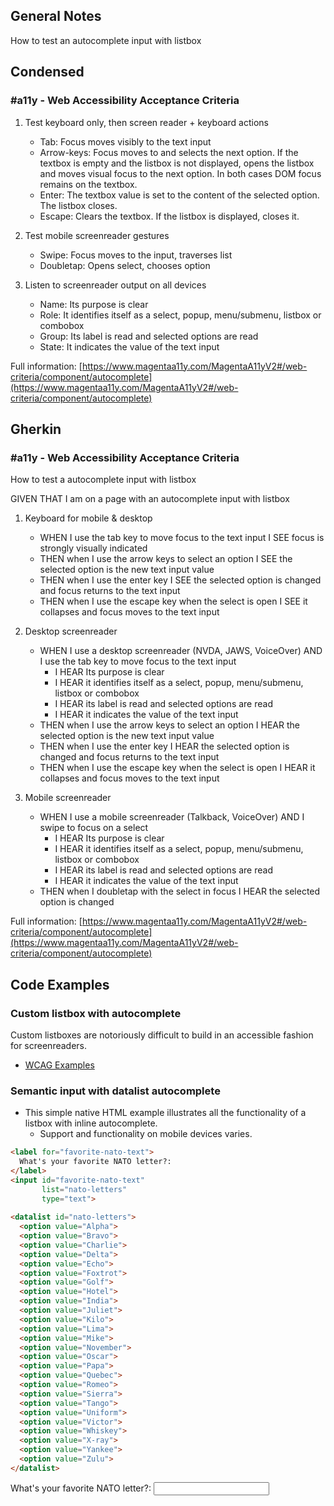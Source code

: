 ## General Notes

How to test an autocomplete input with listbox

## Condensed

### #a11y - Web Accessibility Acceptance Criteria

1. Test keyboard only, then screen reader + keyboard actions

   - Tab: Focus moves visibly to the text input
   - Arrow-keys: Focus moves to and selects the next option. If the textbox is empty and the listbox is not displayed, opens the listbox and moves visual focus to the next option. In both cases DOM focus remains on the textbox.
   - Enter: The textbox value is set to the content of the selected option. The listbox closes.
   - Escape: Clears the textbox. If the listbox is displayed, closes it.

2. Test mobile screenreader gestures

   - Swipe: Focus moves to the input, traverses list
   - Doubletap: Opens select, chooses option

3. Listen to screenreader output on all devices

   - Name: Its purpose is clear
   - Role: It identifies itself as a select, popup, menu/submenu, listbox or combobox
   - Group: Its label is read and selected options are read
   - State: It indicates the value of the text input
     
Full information: [https://www.magentaa11y.com/MagentaA11yV2#/web-criteria/component/autocomplete](https://www.magentaa11y.com/MagentaA11yV2#/web-criteria/component/autocomplete)

## Gherkin

### #a11y - Web Accessibility Acceptance Criteria

How to test a autocomplete input with listbox

GIVEN THAT I am on a page with an autocomplete input with listbox

1. Keyboard for mobile & desktop

   - WHEN I use the tab key to move focus to the text input I SEE focus is strongly visually indicated
   - THEN when I use the arrow keys to select an option I SEE the selected option is the new text input value
   - THEN when I use the enter key I SEE the selected option is changed and focus returns to the text input
   - THEN when I use the escape key when the select is open I SEE it collapses and focus moves to the text input

2. Desktop screenreader

   - WHEN I use a desktop screenreader (NVDA, JAWS, VoiceOver) AND I use the tab key to move focus to the text input
      - I HEAR Its purpose is clear
      - I HEAR it identifies itself as a select, popup, menu/submenu, listbox or combobox
      - I HEAR its label is read and selected options are read
      - I HEAR it indicates the value of the text input
   - THEN when I use the arrow keys to select an option I HEAR the selected option is the new text input value
   - THEN when I use the enter key I HEAR the selected option is changed and focus returns to the text input
   - THEN when I use the escape key when the select is open I HEAR it collapses and focus moves to the text input

3. Mobile screenreader

   - WHEN I use a mobile screenreader (Talkback, VoiceOver) AND I swipe to focus on a select
      - I HEAR Its purpose is clear
      - I HEAR it identifies itself as a select, popup, menu/submenu, listbox or combobox
      - I HEAR its label is read and selected options are read
      - I HEAR it indicates the value of the text input
   - THEN when I doubletap with the select in focus I HEAR the selected option is changed


Full information: [https://www.magentaa11y.com/MagentaA11yV2#/web-criteria/component/autocomplete](https://www.magentaa11y.com/MagentaA11yV2#/web-criteria/component/autocomplete)

## Code Examples

### Custom listbox with autocomplete
Custom listboxes are notoriously difficult to build in an accessible fashion for screenreaders.

- [WCAG Examples](https://www.w3.org/WAI/ARIA/apg/patterns/combobox/examples/combobox-autocomplete-list/)

### Semantic input with datalist autocomplete

- This simple native HTML example illustrates all the functionality of a listbox with inline autocomplete. 
  - Support and functionality on mobile devices varies.

```html
<label for="favorite-nato-text">
  What's your favorite NATO letter?:
</label>
<input id="favorite-nato-text" 
       list="nato-letters" 
       type="text">
       
<datalist id="nato-letters"> 
  <option value="Alpha"> 
  <option value="Bravo"> 
  <option value="Charlie"> 
  <option value="Delta">
  <option value="Echo">
  <option value="Foxtrot">
  <option value="Golf">
  <option value="Hotel">
  <option value="India">
  <option value="Juliet">
  <option value="Kilo">
  <option value="Lima">
  <option value="Mike">
  <option value="November">
  <option value="Oscar">
  <option value="Papa">
  <option value="Quebec">
  <option value="Romeo">
  <option value="Sierra">
  <option value="Tango">
  <option value="Uniform">
  <option value="Victor">
  <option value="Whiskey">
  <option value="X-ray">
  <option value="Yankee">
  <option value="Zulu">
</datalist>
```
<example>
   <label for="favorite-nato-text">
  What's your favorite NATO letter?:
</label>
<input id="favorite-nato-text" 
       list="nato-letters" 
       type="text">
<datalist id="nato-letters"> 
  <option value="Alpha"> 
  <option value="Bravo"> 
  <option value="Charlie"> 
  <option value="Delta">
  <option value="Echo">
  <option value="Foxtrot">
  <option value="Golf">
  <option value="Hotel">
  <option value="India">
  <option value="Juliet">
  <option value="Kilo">
  <option value="Lima">
  <option value="Mike">
  <option value="November">
  <option value="Oscar">
  <option value="Papa">
  <option value="Quebec">
  <option value="Romeo">
  <option value="Sierra">
  <option value="Tango">
  <option value="Uniform">
  <option value="Victor">
  <option value="Whiskey">
  <option value="X-ray">
  <option value="Yankee">
  <option value="Zulu">
</datalist>
</example>


